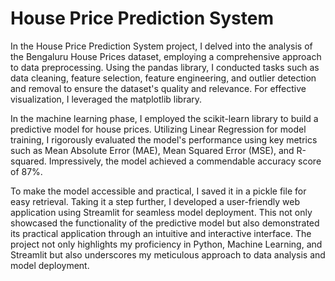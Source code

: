 # House Price Prediction System

In the House Price Prediction System project, I delved into the analysis of the Bengaluru House Prices dataset, employing a comprehensive approach to data preprocessing. Using the pandas library, I conducted tasks such as data cleaning, feature selection, feature engineering, and outlier detection and removal to ensure the dataset's quality and relevance. For effective visualization, I leveraged the matplotlib library.

In the machine learning phase, I employed the scikit-learn library to build a predictive model for house prices. Utilizing Linear Regression for model training, I rigorously evaluated the model's performance using key metrics such as Mean Absolute Error (MAE), Mean Squared Error (MSE), and R-squared. Impressively, the model achieved a commendable accuracy score of 87%.

To make the model accessible and practical, I saved it in a pickle file for easy retrieval. Taking it a step further, I developed a user-friendly web application using Streamlit for seamless model deployment. This not only showcased the functionality of the predictive model but also demonstrated its practical application through an intuitive and interactive interface. The project not only highlights my proficiency in Python, Machine Learning, and Streamlit but also underscores my meticulous approach to data analysis and model deployment.
